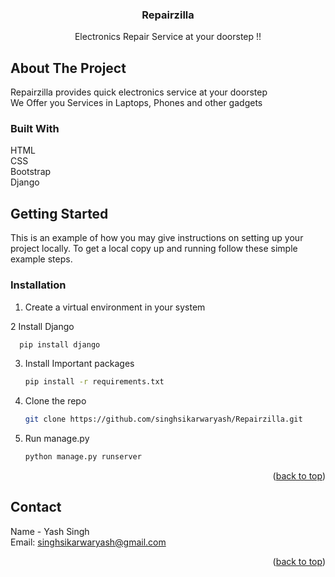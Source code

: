   <h3 align="center">Repairzilla</h3>

  <p align="center">
    Electronics Repair Service at your doorstep !!
    <br />

  </p>
</div>



<!-- ABOUT THE PROJECT -->
## About The Project

Repairzilla provides quick electronics service at your doorstep<br/>
We Offer you Services in Laptops, Phones and other gadgets



### Built With

HTML<br/>
CSS<br/>
Bootstrap<br/>
Django<br/>


<!-- GETTING STARTED -->
## Getting Started

This is an example of how you may give instructions on setting up your project locally.
To get a local copy up and running follow these simple example steps.


### Installation

1. Create a virtual environment in your system

2 Install Django 
 ```sh
   pip install django
   ```

3. Install Important packages
   ```sh
   pip install -r requirements.txt
   ```
4. Clone the repo
   ```sh
   git clone https://github.com/singhsikarwaryash/Repairzilla.git
   ```
5. Run manage.py
   ```sh
   python manage.py runserver
   ```

<p align="right">(<a href="#readme-top">back to top</a>)</p>

<!-- CONTACT -->
## Contact

Name - Yash Singh <br/>Email: singhsikarwaryash@gmail.com

<p align="right">(<a href="#readme-top">back to top</a>)</p>



